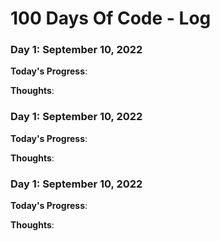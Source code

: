 # 100 Days Of Code - Log

### Day 1: September 10, 2022 

**Today's Progress**: 

**Thoughts**:


### Day 1: September 10, 2022 

**Today's Progress**: 

**Thoughts**:


### Day 1: September 10, 2022 

**Today's Progress**: 

**Thoughts**:
